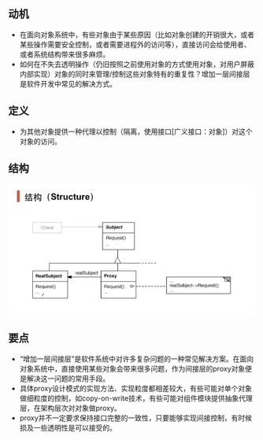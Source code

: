 ## 动机

- 在面向对象系统中，有些对象由于某些原因（比如对象创建的开销很大，或者某些操作需要安全控制，或者需要进程外的访问等），直接访问会给使用者、或者系统结构带来很多麻烦。
- 如何在不失去透明操作（仍旧按照之前使用对象的方式使用对象，对用户屏蔽内部实现）对象的同时来管理/控制这些对象特有的重复性？增加一层间接层是软件开发中常见的解决方式。

## 定义

- 为其他对象提供一种代理以控制（隔离，使用接口[广义接口：对象]）对这个对象的访问。

## 结构

![1558622942072](2_代理模式.assets/1558622942072.png)

## 要点

- “增加一层间接层”是软件系统中对许多复杂问题的一种常见解决方案。在面向对象系统中，直接使用某些对象会带来很多问题，作为间接层的proxy对象便是解决这一问题的常用手段。
- 具体proxy设计模式的实现方法、实现粒度都相差较大，有些可能对单个对象做细粒度的控制，如copy-on-write技术，有些可能对组件模块提供抽象代理层，在架构层次对对象做proxy。
- proxy并不一定要求保持接口完整的一致性，只要能够实现间接控制，有时候损及一些透明性是可以接受的。